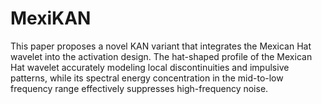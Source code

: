 # MexiKAN
This paper proposes a novel KAN variant that integrates the Mexican Hat wavelet into the activation design. The hat-shaped profile of the Mexican Hat wavelet accurately modeling local discontinuities and impulsive patterns, while its spectral energy concentration in the mid-to-low frequency range effectively suppresses high-frequency noise.
